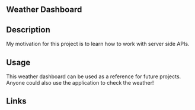 ## Weather Dashboard

## Description

My motivation for this project is to learn how to work with server side APIs.

## Usage

This weather dashboard can be used as a reference for future projects. Anyone could also use the application to check the weather!

## Links
